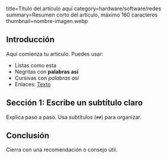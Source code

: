title=Título del artículo aquí
category=hardware/software/redes
summary=Resumen corto del artículo, máximo 160 caracteres
thumbnail=nombre-imagen.webp

## Introducción

Aquí comienza tu artículo. Puedes usar:

- Listas como esta
- Negritas con **palabras así**
- Cursivas con *palabras así*
- Enlaces: [Texto](https://ejemplo.com )

## Sección 1: Escribe un subtítulo claro

Explica paso a paso. Usa subtítulos (`##`) para organizar.

## Conclusión

Cierra con una recomendación o consejo útil.
